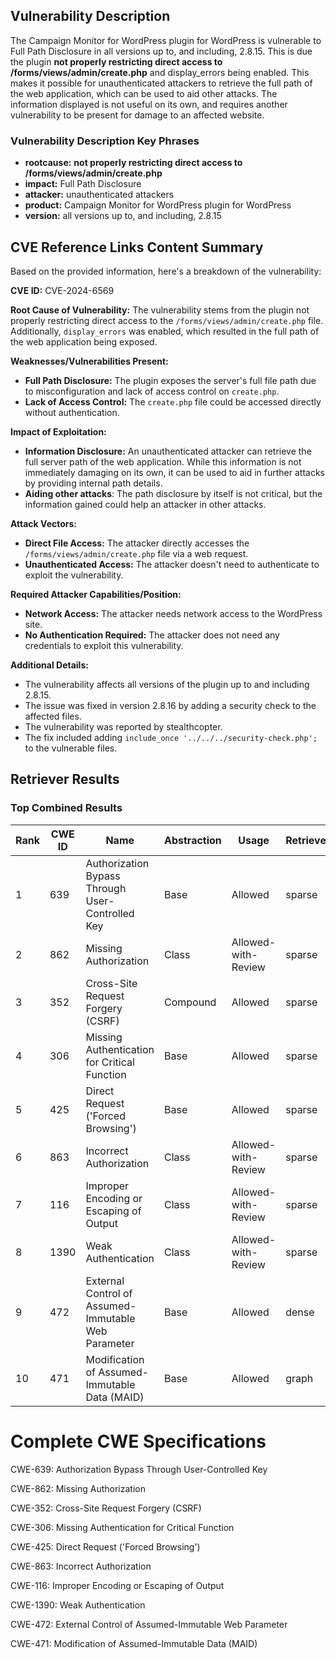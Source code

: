 ## Vulnerability Description
The Campaign Monitor for WordPress plugin for WordPress is vulnerable to Full Path Disclosure in all versions up to, and including, 2.8.15. This is due the plugin **not properly restricting direct access to /forms/views/admin/create.php** and display_errors being enabled. This makes it possible for unauthenticated attackers to retrieve the full path of the web application, which can be used to aid other attacks. The information displayed is not useful on its own, and requires another vulnerability to be present for damage to an affected website.

### Vulnerability Description Key Phrases
- **rootcause:** **not properly restricting direct access to /forms/views/admin/create.php**
- **impact:** Full Path Disclosure
- **attacker:** unauthenticated attackers
- **product:** Campaign Monitor for WordPress plugin for WordPress
- **version:** all versions up to, and including, 2.8.15

## CVE Reference Links Content Summary
Based on the provided information, here's a breakdown of the vulnerability:

**CVE ID:** CVE-2024-6569

**Root Cause of Vulnerability:**
The vulnerability stems from the plugin not properly restricting direct access to the `/forms/views/admin/create.php` file. Additionally, `display_errors` was enabled, which resulted in the full path of the web application being exposed.

**Weaknesses/Vulnerabilities Present:**
*   **Full Path Disclosure:** The plugin exposes the server's full file path due to misconfiguration and lack of access control on `create.php`.
*   **Lack of Access Control:** The `create.php` file could be accessed directly without authentication.

**Impact of Exploitation:**
*   **Information Disclosure:** An unauthenticated attacker can retrieve the full server path of the web application. While this information is not immediately damaging on its own, it can be used to aid in further attacks by providing internal path details.
*  **Aiding other attacks**: The path disclosure by itself is not critical, but the information gained could help an attacker in other attacks.

**Attack Vectors:**
*   **Direct File Access:** The attacker directly accesses the `/forms/views/admin/create.php` file via a web request.
*   **Unauthenticated Access:**  The attacker doesn't need to authenticate to exploit the vulnerability.

**Required Attacker Capabilities/Position:**
*   **Network Access:** The attacker needs network access to the WordPress site.
*   **No Authentication Required:** The attacker does not need any credentials to exploit this vulnerability.

**Additional Details:**
*   The vulnerability affects all versions of the plugin up to and including 2.8.15.
*   The issue was fixed in version 2.8.16 by adding a security check to the affected files.
*   The vulnerability was reported by stealthcopter.
*  The fix included adding `include_once '../../../security-check.php';` to the vulnerable files.

## Retriever Results

### Top Combined Results

| Rank | CWE ID | Name | Abstraction | Usage  | Retrievers | Individual Scores |
|------|--------|------|-------------|-------|------------|-------------------|
| 1 | 639 | Authorization Bypass Through User-Controlled Key | Base | Allowed | sparse | 0.612 |
| 2 | 862 | Missing Authorization | Class | Allowed-with-Review | sparse | 0.607 |
| 3 | 352 | Cross-Site Request Forgery (CSRF) | Compound | Allowed | sparse | 0.606 |
| 4 | 306 | Missing Authentication for Critical Function | Base | Allowed | sparse | 0.605 |
| 5 | 425 | Direct Request ('Forced Browsing') | Base | Allowed | sparse | 0.599 |
| 6 | 863 | Incorrect Authorization | Class | Allowed-with-Review | sparse | 0.592 |
| 7 | 116 | Improper Encoding or Escaping of Output | Class | Allowed-with-Review | sparse | 0.589 |
| 8 | 1390 | Weak Authentication | Class | Allowed-with-Review | sparse | 0.579 |
| 9 | 472 | External Control of Assumed-Immutable Web Parameter | Base | Allowed | dense | 0.548 |
| 10 | 471 | Modification of Assumed-Immutable Data (MAID) | Base | Allowed | graph | 0.003 |



# Complete CWE Specifications

CWE-639: Authorization Bypass Through User-Controlled Key

CWE-862: Missing Authorization

CWE-352: Cross-Site Request Forgery (CSRF)

CWE-306: Missing Authentication for Critical Function

CWE-425: Direct Request ('Forced Browsing')

CWE-863: Incorrect Authorization

CWE-116: Improper Encoding or Escaping of Output

CWE-1390: Weak Authentication

CWE-472: External Control of Assumed-Immutable Web Parameter

CWE-471: Modification of Assumed-Immutable Data (MAID)